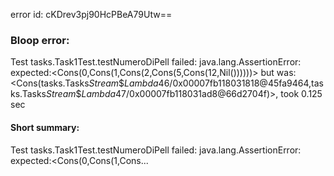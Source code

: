 error id: cKDrev3pj90HcPBeA79Utw==
### Bloop error:

Test tasks.Task1Test.testNumeroDiPell failed: java.lang.AssertionError: expected:<Cons(0,Cons(1,Cons(2,Cons(5,Cons(12,Nil())))))> but was:<Cons(tasks.Tasks$Stream$$$Lambda$46/0x00007fb118031818@45fa9464,tasks.Tasks$Stream$$$Lambda$47/0x00007fb118031ad8@66d2704f)>, took 0.125 sec
#### Short summary: 

Test tasks.Task1Test.testNumeroDiPell failed: java.lang.AssertionError: expected:<Cons(0,Cons(1,Cons...